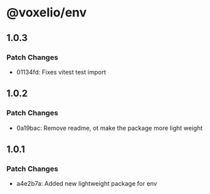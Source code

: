 # @voxelio/env

## 1.0.3

### Patch Changes

- 01134fd: Fixes vitest test import

## 1.0.2

### Patch Changes

- 0a19bac: Remove readme, ot make the package more light weight

## 1.0.1

### Patch Changes

- a4e2b7a: Added new lightweight package for env
